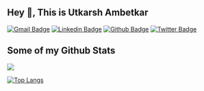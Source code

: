 ## Hey 👋, This is Utkarsh Ambetkar
[![Gmail Badge](https://img.shields.io/badge/-utkarshambetkar12@gmail.com-c14438?style=flat&logo=Gmail&logoColor=white&link=mailto:utkarshambetkar12@gmail.com)](mailto:utkarshambetkar12@gmail.com) 
[![Linkedin Badge](https://img.shields.io/badge/-utkarshambetkar-0072b1?style=flat&logo=Linkedin&logoColor=white&link=https://www.linkedin.com/in/utkarshambetkar/)](https://www.linkedin.com/in/utkarshambetkar/) [![Github Badge](https://img.shields.io/badge/-utkarshambetkar12-grey?style=flat&logo=github&logoColor=white&link=https://github.com/utkarshambetkar12/)](https://www.github.com/utkarshambetkar12/) [![Twitter Badge](https://img.shields.io/badge/-utkarshambetkar-00acee?style=flat&logo=twitter&logoColor=white&link=https://twitter.com/utkarshambetkar/)](https://www.twitter.com/utkarshambetkar/) 
## Some of my Github Stats
<p align=left> <img src="https://komarev.com/ghpvc/?username=utkarshambetkar12"/> </p>

[![Top Langs](https://github-readme-stats.vercel.app/api/top-langs/?username=utkarshambetkar12&layout=compact)](https://github.com/utkarshambetkar12/github-readme-stats)
